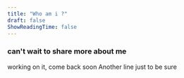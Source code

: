 ```yaml
---
title: "Who am i ?"
draft: false
ShowReadingTime: false
---
```



### can't wait to share more about me

working on it, come back soon
Another line just to be sure
